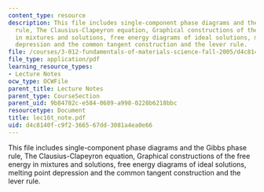 ```yaml
---
content_type: resource
description: This file includes single-component phase diagrams and the Gibbs phase
  rule, The Clausius-Clapeyron equation, Graphical constructions of the free energy
  in mixtures and solutions, free energy diagrams of ideal solutions, melting point
  depression and the common tangent construction and the lever rule.
file: /courses/3-012-fundamentals-of-materials-science-fall-2005/d4c8140fc9f2366567dd3081a4ea0e66_lec16t_note.pdf
file_type: application/pdf
learning_resource_types:
- Lecture Notes
ocw_type: OCWFile
parent_title: Lecture Notes
parent_type: CourseSection
parent_uid: 9b84782c-e584-0689-a998-0228b6218bbc
resourcetype: Document
title: lec16t_note.pdf
uid: d4c8140f-c9f2-3665-67dd-3081a4ea0e66
---
```

This file includes single-component phase diagrams and the Gibbs phase rule, The Clausius-Clapeyron equation, Graphical constructions of the free energy in mixtures and solutions, free energy diagrams of ideal solutions, melting point depression and the common tangent construction and the lever rule.


